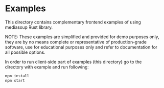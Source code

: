 # Examples
This directory contains complementary frontend examples of using mediasoup Rust library.

NOTE: These examples are simplified and provided for demo purposes only, they are by no means complete or representative
of production-grade software, use for educational purposes only and refer to documentation for all possible options.

In order to run client-side part of examples (this directory) go to the directory with example and run following:
```bash
npm install
npm start
```
